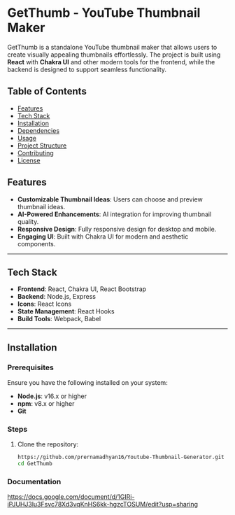 # GetThumb - YouTube Thumbnail Maker

GetThumb is a standalone YouTube thumbnail maker that allows users to create visually appealing thumbnails effortlessly. The project is built using **React** with **Chakra UI** and other modern tools for the frontend, while the backend is designed to support seamless functionality.

## Table of Contents

- [Features](#features)
- [Tech Stack](#tech-stack)
- [Installation](#installation)
- [Dependencies](#dependencies)
- [Usage](#usage)
- [Project Structure](#project-structure)
- [Contributing](#contributing)
- [License](#license)

## Features

- **Customizable Thumbnail Ideas**: Users can choose and preview thumbnail ideas.
- **AI-Powered Enhancements**: AI integration for improving thumbnail quality.
- **Responsive Design**: Fully responsive design for desktop and mobile.
- **Engaging UI**: Built with Chakra UI for modern and aesthetic components.

---

## Tech Stack

- **Frontend**: React, Chakra UI, React Bootstrap
- **Backend**: Node.js, Express
- **Icons**: React Icons
- **State Management**: React Hooks
- **Build Tools**: Webpack, Babel

---

## Installation

### Prerequisites
Ensure you have the following installed on your system:
- **Node.js**: v16.x or higher
- **npm**: v8.x or higher
- **Git**

### Steps

1. Clone the repository:
   ```bash
   https://github.com/prernamadhyan16/Youtube-Thumbnail-Generator.git
   cd GetThumb
### Documentation

https://docs.google.com/document/d/1GIRi-iPJUHJ3lu3Fsvc78Xd3vqKnHS6kk-hgzcTOSUM/edit?usp=sharing
